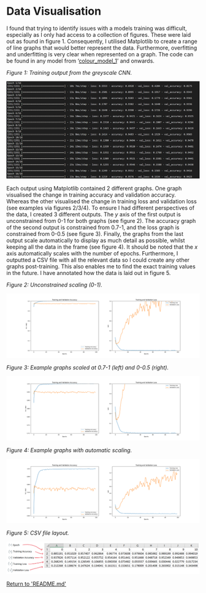 # Data Visualisation
I found that trying to identify issues with a models training was difficult, especially as I only had access to a collection of figures. These were laid out as found in figure 1. Consequently, I utilised Matplotlib to create a range of line graphs that would better represent the data. Furthermore, overfitting and underfitting is very clear when represented on a graph. The code can be found in any model from ‘[colour_model_1](../colour_model_1/colour_model_1.py)’ and onwards.

*Figure 1: Training output from the greyscale CNN.*

![Greyscale Model Training](imgs/greyscale_training.png)

Each output using Matplotlib contained 2 different graphs. One graph visualised the change in training accuracy and validation accuracy. Whereas the other visualised the change in training loss and validation loss (see examples via figures 2/3/4). To ensure I had different perspectives of the data, I created 3 different outputs. The *y* axis of the first output is unconstrained from 0-1 for both graphs (see figure 2). The accuracy graph of the second output is constrained from 0.7-1, and the loss graph is constrained from 0-0.5 (see figure 3). Finally, the graphs from the last output scale automatically to display as much detail as possible, whilst keeping all the data in the frame (see figure 4). It should be noted that the *x* axis automatically scales with the number of epochs. Furthermore, I outputted a CSV file with all the relevant data so I could create any other graphs post-training. This also enables me to find the exact training values in the future. I have annotated how the data is laid out in figure 5.

*Figure 2: Unconstrained scaling (0-1).*

![Graph 1](../colour_model_1/epochs_100/colour_model_1_100e_graph_v1.png)

*Figure 3: Example graphs scaled at 0.7-1 (left) and 0-0.5 (right).*

![Graph 2](../colour_model_1/epochs_100/colour_model_1_100e_graph_v2.png)

*Figure 4: Example graphs with automatic scaling.*

![Graph 3](../colour_model_1/epochs_100/colour_model_1_100e_graph_v3.png)

*Figure 5: CSV file layout.*

![CSV](imgs/csv.png)


[Return to 'README.md'](../../README.md)
